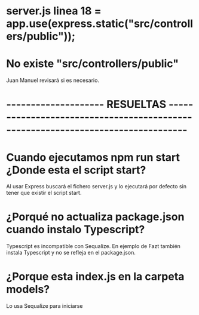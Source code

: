 # server.js linea 18 =  app.use(express.static("src/controllers/public"));
# No existe "src/controllers/public"
Juan Manuel revisará si es necesario.








#  -------------------- RESUELTAS --------------------------------------------------------------------------------

# Cuando ejecutamos npm run start ¿Donde esta el script start?
Al usar Express buscará el fichero server.js y lo ejecutará por defecto sin tener que existir el script start. 

# ¿Porqué no actualiza package.json cuando instalo Typescript?
Typescript es incompatible con Sequalize. 
En ejemplo de Fazt también instala Typescript y no se refleja en el package.json.

# ¿Porque esta index.js en la carpeta models?
Lo usa Sequalize para iniciarse
